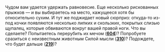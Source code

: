 Чудом вам удается удержать равновесие. Еще несколько рискованных прыжков — и вы выбираетесь на место, кажущееся хотя бы относительно сухим. И тут же поджидает новый сюрприз: откуда-то из-под кочки появляются несколько липких и скользких, покрытых слизью щупалец, которые обвиваются вокруг вашей правой ноги. Что вы сделаете? Попытаетесь перерубить их мечом ([**604**](#n_604))? Попробуете сразиться с неизвестным животным Силой мысли ([**310**](#n_310))? Подождете, что будет дальше ([**219**](#n_219))?

